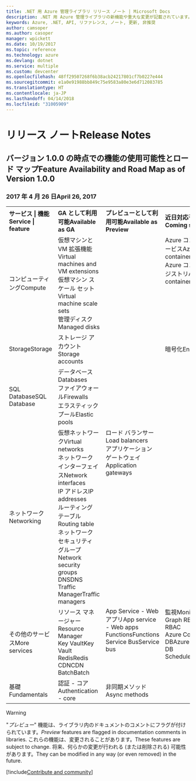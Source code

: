 ```yaml
---
title: .NET 用 Azure 管理ライブラリ リリース ノート | Microsoft Docs
description: .NET 用 Azure 管理ライブラリの新機能や重大な変更が記載されています。
keywords: Azure, .NET, API, リファレンス, ノート, 更新, 非推奨
author: camsoper
ms.author: casoper
manager: wpickett
ms.date: 10/19/2017
ms.topic: reference
ms.technology: azure
ms.devlang: dotnet
ms.service: multiple
ms.custom: devcenter
ms.openlocfilehash: 48ff29507268f6b38acb24217801cf7b0227e444
ms.sourcegitcommit: e1a0e91988bb849c75e9583a80e3e6d712083785
ms.translationtype: HT
ms.contentlocale: ja-JP
ms.lasthandoff: 04/14/2018
ms.locfileid: "31005909"
---
```

# <a name="release-notes"></a><span data-ttu-id="e7373-104">リリース ノート</span><span class="sxs-lookup"><span data-stu-id="e7373-104">Release Notes</span></span> 

## <a name="feature-availability-and-road-map-as-of-version-100"></a><span data-ttu-id="e7373-105">バージョン 1.0.0 の時点での機能の使用可能性とロード マップ</span><span class="sxs-lookup"><span data-stu-id="e7373-105">Feature Availability and Road Map as of Version 1.0.0</span></span> ##
### <a name="april-26-2017"></a><span data-ttu-id="e7373-106">2017 年 4 月 26 日</span><span class="sxs-lookup"><span data-stu-id="e7373-106">April 26, 2017</span></span>

<table>
  <tr>
    <th align="left"><span data-ttu-id="e7373-107">サービス | 機能</span><span class="sxs-lookup"><span data-stu-id="e7373-107">Service | feature</span></span></th>
    <th align="left"><span data-ttu-id="e7373-108">GA として利用可能</span><span class="sxs-lookup"><span data-stu-id="e7373-108">Available as GA</span></span></th>
    <th align="left"><span data-ttu-id="e7373-109">プレビューとして利用可能</span><span class="sxs-lookup"><span data-stu-id="e7373-109">Available as Preview</span></span></th>
    <th align="left"><span data-ttu-id="e7373-110">近日対応予定</span><span class="sxs-lookup"><span data-stu-id="e7373-110">Coming soon</span></span></th>
  </tr>
  <tr>
    <td><span data-ttu-id="e7373-111">コンピューティング</span><span class="sxs-lookup"><span data-stu-id="e7373-111">Compute</span></span></td>
    <td><span data-ttu-id="e7373-112">仮想マシンと VM 拡張機能</span><span class="sxs-lookup"><span data-stu-id="e7373-112">Virtual machines and VM extensions</span></span><br><span data-ttu-id="e7373-113">仮想マシン スケール セット</span><span class="sxs-lookup"><span data-stu-id="e7373-113">Virtual machine scale sets</span></span><br><span data-ttu-id="e7373-114">管理ディスク</span><span class="sxs-lookup"><span data-stu-id="e7373-114">Managed disks</span></span></td>
    <td></td>
    <td valign="top"><span data-ttu-id="e7373-115">Azure コンテナー サービス</span><span class="sxs-lookup"><span data-stu-id="e7373-115">Azure container services</span></span><br><span data-ttu-id="e7373-116">Azure コンテナー レジストリ</span><span class="sxs-lookup"><span data-stu-id="e7373-116">Azure container registry</span></span></td>
  </tr>
  <tr>
    <td><span data-ttu-id="e7373-117">Storage</span><span class="sxs-lookup"><span data-stu-id="e7373-117">Storage</span></span></td>
    <td><span data-ttu-id="e7373-118">ストレージ アカウント</span><span class="sxs-lookup"><span data-stu-id="e7373-118">Storage accounts</span></span></td>
    <td></td>
    <td><span data-ttu-id="e7373-119">暗号化</span><span class="sxs-lookup"><span data-stu-id="e7373-119">Encryption</span></span></td>
  </tr>
  <tr>
    <td><span data-ttu-id="e7373-120">SQL Database</span><span class="sxs-lookup"><span data-stu-id="e7373-120">SQL Database</span></span></td>
    <td><span data-ttu-id="e7373-121">データベース</span><span class="sxs-lookup"><span data-stu-id="e7373-121">Databases</span></span><br><span data-ttu-id="e7373-122">ファイアウォール</span><span class="sxs-lookup"><span data-stu-id="e7373-122">Firewalls</span></span><br><span data-ttu-id="e7373-123">エラスティック プール</span><span class="sxs-lookup"><span data-stu-id="e7373-123">Elastic pools</span></span></td>
    <td></td>
    <td valign="top"></td>
  </tr>
  <tr>
    <td><span data-ttu-id="e7373-124">ネットワーク</span><span class="sxs-lookup"><span data-stu-id="e7373-124">Networking</span></span></td>
    <td><span data-ttu-id="e7373-125">仮想ネットワーク</span><span class="sxs-lookup"><span data-stu-id="e7373-125">Virtual networks</span></span><br><span data-ttu-id="e7373-126">ネットワーク インターフェイス</span><span class="sxs-lookup"><span data-stu-id="e7373-126">Network interfaces</span></span><br><span data-ttu-id="e7373-127">IP アドレス</span><span class="sxs-lookup"><span data-stu-id="e7373-127">IP addresses</span></span><br><span data-ttu-id="e7373-128">ルーティング テーブル</span><span class="sxs-lookup"><span data-stu-id="e7373-128">Routing table</span></span><br><span data-ttu-id="e7373-129">ネットワーク セキュリティ グループ</span><span class="sxs-lookup"><span data-stu-id="e7373-129">Network security groups</span></span><br><span data-ttu-id="e7373-130">DNS</span><span class="sxs-lookup"><span data-stu-id="e7373-130">DNS</span></span><br><span data-ttu-id="e7373-131">Traffic Manager</span><span class="sxs-lookup"><span data-stu-id="e7373-131">Traffic managers</span></span></td>
    <td valign="top"><span data-ttu-id="e7373-132">ロード バランサー</span><span class="sxs-lookup"><span data-stu-id="e7373-132">Load balancers</span></span><br><span data-ttu-id="e7373-133">アプリケーション ゲートウェイ</span><span class="sxs-lookup"><span data-stu-id="e7373-133">Application gateways</span></span></td>
    <td valign="top"></td>
  </tr>
  <tr>
    <td><span data-ttu-id="e7373-134">その他のサービス</span><span class="sxs-lookup"><span data-stu-id="e7373-134">More services</span></span></td>
    <td><span data-ttu-id="e7373-135">リソース マネージャー</span><span class="sxs-lookup"><span data-stu-id="e7373-135">Resource Manager</span></span><br><span data-ttu-id="e7373-136">Key Vault</span><span class="sxs-lookup"><span data-stu-id="e7373-136">Key Vault</span></span><br><span data-ttu-id="e7373-137">Redis</span><span class="sxs-lookup"><span data-stu-id="e7373-137">Redis</span></span><br><span data-ttu-id="e7373-138">CDN</span><span class="sxs-lookup"><span data-stu-id="e7373-138">CDN</span></span><br><span data-ttu-id="e7373-139">Batch</span><span class="sxs-lookup"><span data-stu-id="e7373-139">Batch</span></span></td>
    <td valign="top"><span data-ttu-id="e7373-140">App Service - Web アプリ</span><span class="sxs-lookup"><span data-stu-id="e7373-140">App service - Web apps</span></span><br><span data-ttu-id="e7373-141">Functions</span><span class="sxs-lookup"><span data-stu-id="e7373-141">Functions</span></span><br><span data-ttu-id="e7373-142">Service Bus</span><span class="sxs-lookup"><span data-stu-id="e7373-142">Service bus</span></span></td>
    <td valign="top"><span data-ttu-id="e7373-143">監視</span><span class="sxs-lookup"><span data-stu-id="e7373-143">Monitor</span></span><br><span data-ttu-id="e7373-144">Graph RBAC</span><span class="sxs-lookup"><span data-stu-id="e7373-144">Graph RBAC</span></span><br><span data-ttu-id="e7373-145">Azure Cosmos DB</span><span class="sxs-lookup"><span data-stu-id="e7373-145">Azure Cosmos DB</span></span><br><span data-ttu-id="e7373-146">Scheduler</span><span class="sxs-lookup"><span data-stu-id="e7373-146">Scheduler</span></span></td>
  </tr>
  <tr>
    <td><span data-ttu-id="e7373-147">基礎</span><span class="sxs-lookup"><span data-stu-id="e7373-147">Fundamentals</span></span></td>
    <td><span data-ttu-id="e7373-148">認証 - コア</span><span class="sxs-lookup"><span data-stu-id="e7373-148">Authentication - core</span></span></td>
    <td><span data-ttu-id="e7373-149">非同期メソッド</span><span class="sxs-lookup"><span data-stu-id="e7373-149">Async methods</span></span></td>
    <td valign="top"></td>
  </tr>
</table>

> [!WARNING] 
> <span data-ttu-id="e7373-150">"*プレビュー*" 機能は、ライブラリ内のドキュメントのコメントにフラグが付けられています。</span><span class="sxs-lookup"><span data-stu-id="e7373-150">*Preview* features are flagged in documentation comments in libraries.</span></span> <span data-ttu-id="e7373-151">これらの機能は、変更されることがあります。</span><span class="sxs-lookup"><span data-stu-id="e7373-151">These features are subject to change.</span></span> <span data-ttu-id="e7373-152">将来、何らかの変更が行われる (または削除される) 可能性があります。</span><span class="sxs-lookup"><span data-stu-id="e7373-152">They can be modified in any way (or even removed) in the future.</span></span>

[!include[Contribute and community](includes/contribute.md)]
